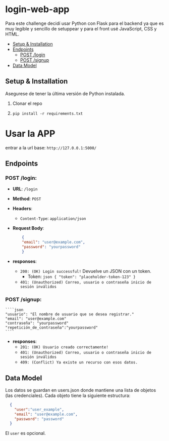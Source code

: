 # login-web-app

Para este challenge decidí usar Python con Flask para el backend ya que es muy legible y sencillo de setuppear y para el front usé JavaScript, CSS y HTML.

- [Setup & Installation](#setup--installation)
- [Endpoints](#endpoints)
  - [POST /login](#post--login)
  - [POST /signup](#post---signup)
- [Data Model](#data-model)
## Setup & Installation

Asegurese de tener la última versión de Python instalada.
1. Clonar el repo

2. `pip install -r requirements.txt`

# Usar la APP
entrar a la url base: `http://127.0.0.1:5000/`
 

## Endpoints

### POST  /login:
- **URL**: `/login`
- **Method**: `POST`
- **Headers**: 
  - `Content-Type`: `application/json`

- **Request Body**:

    ```json
        {
        "email": "user@example.com",
        "password": "yourpassword"
        }
    ```
- **responses**:
    -  `200: (OK) Login successful!` Devuelve un JSON con un token.
        - Token:
               ```json
                {
                    "token": "placeholder-token-123"
                }
                ```
    - ``401: (Unauthorized) Correo, usuario o contraseña inicio de sesión inválidos``

### POST   /signup:
    ````json
    "usuario": "El nombre de usuario que se desea registrar."
    "email": "user@example.com"
    "contraseña": "yourpassword"
    "repetición_de_contraseña":"yourpassword"
    ````
- **responses**:
    -   `201: (OK) Usuario creado correctamente!`
    -   `401: (Unauthorized) Correo, usuario o contraseña inicio de sesión inválidos`
    -    `409: (Conflict) Ya existe un recurso con esos datos.`

## Data Model

Los datos se guardan en users.json donde mantiene una lista de objetos (las credenciales). 
Cada objeto tiene la siguiente estructura:
```json
  {
    "user":"user_example",
    "email": "user@example.com",
    "password": "password"
  }
```
El `user` es opcional.